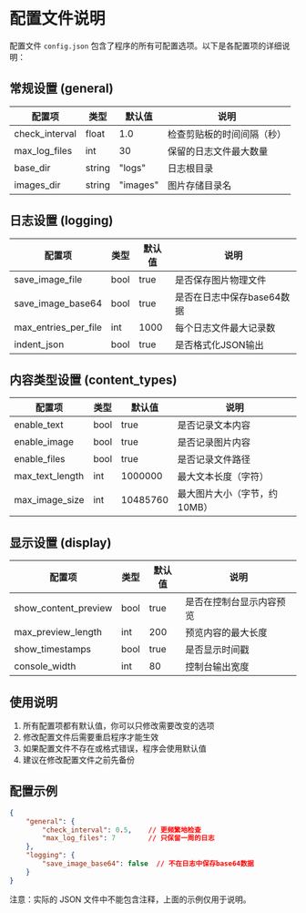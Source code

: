 # 配置文件说明

配置文件 `config.json` 包含了程序的所有可配置选项。以下是各配置项的详细说明：

## 常规设置 (general)

| 配置项 | 类型 | 默认值 | 说明 |
|--------|------|--------|------|
| check_interval | float | 1.0 | 检查剪贴板的时间间隔（秒） |
| max_log_files | int | 30 | 保留的日志文件最大数量 |
| base_dir | string | "logs" | 日志根目录 |
| images_dir | string | "images" | 图片存储目录名 |

## 日志设置 (logging)

| 配置项 | 类型 | 默认值 | 说明 |
|--------|------|--------|------|
| save_image_file | bool | true | 是否保存图片物理文件 |
| save_image_base64 | bool | true | 是否在日志中保存base64数据 |
| max_entries_per_file | int | 1000 | 每个日志文件最大记录数 |
| indent_json | bool | true | 是否格式化JSON输出 |

## 内容类型设置 (content_types)

| 配置项 | 类型 | 默认值 | 说明 |
|--------|------|--------|------|
| enable_text | bool | true | 是否记录文本内容 |
| enable_image | bool | true | 是否记录图片内容 |
| enable_files | bool | true | 是否记录文件路径 |
| max_text_length | int | 1000000 | 最大文本长度（字符） |
| max_image_size | int | 10485760 | 最大图片大小（字节，约10MB） |

## 显示设置 (display)

| 配置项 | 类型 | 默认值 | 说明 |
|--------|------|--------|------|
| show_content_preview | bool | true | 是否在控制台显示内容预览 |
| max_preview_length | int | 200 | 预览内容的最大长度 |
| show_timestamps | bool | true | 是否显示时间戳 |
| console_width | int | 80 | 控制台输出宽度 |

## 使用说明

1. 所有配置项都有默认值，你可以只修改需要改变的选项
2. 修改配置文件后需要重启程序才能生效
3. 如果配置文件不存在或格式错误，程序会使用默认值
4. 建议在修改配置文件之前先备份

## 配置示例

```json
{
    "general": {
        "check_interval": 0.5,    // 更频繁地检查
        "max_log_files": 7        // 只保留一周的日志
    },
    "logging": {
        "save_image_base64": false  // 不在日志中保存base64数据
    }
}
```

注意：实际的 JSON 文件中不能包含注释，上面的示例仅用于说明。 